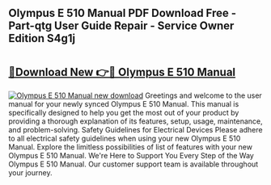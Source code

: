 ## Olympus E 510 Manual PDF Download Free - Part-qtg User Guide Repair - Service Owner Edition S4g1j

# <h2><a href="http://cf28709.oget.top/?id=Olympus+E+510+Manual">🔗Download New 👉🔴 Olympus E 510 Manual</a></h2>

[![Olympus E 510 Manual new download](https://i.imgur.com/5g1atiW.png)](http://cf28709.oget.top/?id=Olympus+E+510+Manual)
Greetings and welcome to the user manual for your newly synced Olympus E 510 Manual. This manual is specifically designed to help you get the most out of your product by providing a thorough explanation of its features, setup, usage, maintenance, and problem-solving. Safety Guidelines for Electrical Devices Please adhere to all electrical safety guidelines when using your new Olympus E 510 Manual. Explore the limitless possibilities of list of features with your new Olympus E 510 Manual. We're Here to Support You Every Step of the Way Olympus E 510 Manual. Our customer support team is available throughout your journey.
